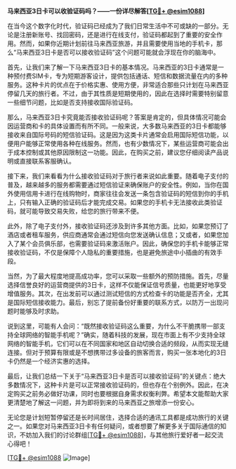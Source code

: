 **马来西亚3日卡可以收验证码吗？——一份详尽解答[[TG💪+ @esim1088](https://t.me/s/esim1088)]**

在当今这个数字化时代，验证码已经成为了我们日常生活中不可或缺的一部分。无论是注册新账号、找回密码，还是进行在线支付，验证码都起到了重要的安全作用。然而，如果你近期计划前往马来西亚旅游，并且需要使用当地的手机卡，那么“马来西亚3日卡是否可以接收验证码”这个问题可能就会浮现在你的脑海中。

首先，让我们来了解一下马来西亚3日卡的基本情况。马来西亚的3日卡通常是一种预付费SIM卡，专为短期游客设计，提供包括通话、短信和数据流量在内的多种服务。这种卡片的优点在于价格实惠、使用方便，非常适合那些只计划在马来西亚停留几天的旅行者。不过，由于其性质是短期使用的，因此在选择时需要特别留意一些细节问题，比如是否支持接收国际验证码。

那么，马来西亚3日卡究竟能否接收验证码呢？答案是肯定的，但具体情况可能会因运营商和卡的具体设置而有所不同。一般来说，大多数马来西亚的3日卡都能够接收来自国际号码的短信验证码。这是因为这类卡片通常会启用国际短信功能，以便用户能够正常使用各种在线服务。然而，也有少数情况下，某些运营商可能会出于成本控制或其他原因限制这一功能。因此，在购买之前，建议您仔细阅读产品说明或直接联系客服确认。

接下来，我们来看看为什么接收验证码对于旅行者来说如此重要。随着电子支付的普及，越来越多的服务都需要通过短信验证来确保账户的安全性。例如，当你在国外使用信用卡进行在线购物时，商家往往会发送一条包含验证码的短信到你的手机上，只有输入正确的验证码后才能完成交易。如果您的手机卡无法接收此类验证码，就可能导致交易失败，给您的旅行带来不便。

此外，除了电子支付外，接收验证码还涉及到许多其他方面。比如，如果您预订了酒店或者租车服务，供应商通常会通过短信向您发送确认信息；又或者，如果您加入了某个会员俱乐部，也需要验证码来激活账户。因此，确保您的手机卡能够正常接收验证码，不仅是保障个人隐私的重要措施，也是避免旅途中小插曲的有效手段。

当然，为了最大程度地提高成功率，您可以采取一些额外的预防措施。首先，尽量选择信誉良好的运营商提供的3日卡，这样不仅能保证信号质量，也能更好地享受增值服务。其次，在出发前可以通过测试短信的方式检查卡的功能是否齐全，尤其是国际短信接收能力。最后，别忘了提前备份好重要的联系方式，以防万一出现问题时能够及时求助。

说到这里，可能有人会问：“既然接收验证码这么重要，为什么不干脆携带一部支持全球网络的智能手机呢？”确实，随着科技的发展，现在市面上有不少支持全球网络的智能手机，它们可以在不同国家和地区自动切换合适的频段，从而实现无缝连接。但对于预算有限或是不想携带过多设备的旅客而言，购买一张本地化的3日卡仍然是一个经济实惠的选择。

最后，让我们总结一下关于“马来西亚3日卡是否可以接收验证码”的关键点：绝大多数情况下，这种卡片是可以正常接收验证码的，但也存在个别例外。因此，在决定购买之前务必做好功课，同时也要根据自身需求权衡利弊。希望本文能帮助大家更清楚地了解这一问题，并为即将到来的马来西亚之旅增添一份安心。

无论您是计划短暂停留还是长时间居住，选择合适的通讯工具都是成功旅行的关键之一。如果您对马来西亚3日卡有任何疑问，或者想要了解更多关于国际通信的知识，不妨加入我们的讨论群组[[TG💪+ @esim1088](https://t.me/s/esim1088)]，与其他旅行爱好者一起交流心得吧！

[[TG💪+ @esim1088](https://t.me/s/esim1088) ![Image](https://i.postimg.cc/4NQfJmqS/Snipaste-2025-05-13-00-14-12.png)]
